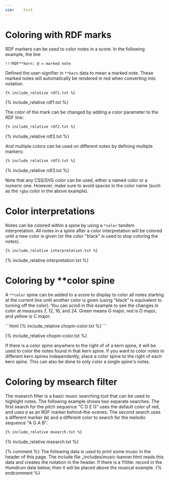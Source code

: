```yaml
---
vim:	ts=3
---
```



# Coloring with RDF marks #

RDF markers can be used to color notes in a score.  In the following example, the line

```
!!!RDF**kern: @ = marked note
```

Defined the user-signifier in `**kern` data to mean a marked note.  These marked notes will
automatically be rendered in red when converting into notation.

```html
{% include_relative rdf1.txt %}
```

{% include_relative rdf1.txt %}


The color of the mark can be changed by adding a color parameter to the RDF line:

```html
{% include_relative rdf2.txt %}
```

{% include_relative rdf2.txt %}


And multiple colors can be used on different notes by defining multiple markers:

```html
{% include_relative rdf3.txt %}
```

{% include_relative rdf3.txt %}

Note that any CSS/SVG color can be used, either a named color or a numeric one.  However, 
make sure to avoid spaces in the color name (such as the `rgba` color in the above example).

# Color interpretations #

Notes can be colored within a spine by using a `*color` tandem interpretation.  All notes
in a spine after a color interpretation will be colored until a new color is given (or 
the color "black" is used to stop coloring the notes).

```html
{% include_relative interpretation.txt %}
```

{% include_relative interpretation.txt %}




# Coloring by \*\*color spine #

A `**color` spine can be added to a score to display to color all notes starting at the
current line until another color is given (using "black" is equivalent to turning off
the color).  You can scroll in this example to see the changes in color at measures
7, 12, 16, and 24.  Green means G major, red is D major, and yellow is C major.

<div class="scrolling"></div>
```html
{% include_relative chopin-color.txt %}
```

{% include_relative chopin-color.txt %}

If there is a color spine anywhere to the right of of a kern spine, it will be
used to color the notes found in that kern spine.  If you want to color notes
in different kern spines independently, place a color spine to the right of 
each kern spine.  This can also be done to only color a single spine's notes.


# Coloring by msearch filter #

The msearch filter is a basic music searching tool that can be used to
highlight notes.  The following example shows two separate searches.
The first search for the pitch sequence "C D E G" uses the default color
of red, and uses `@` as an RDF marker behind-the-scenes.  The second search
uses a different marker (`N`) and a different color to search for the 
melodic sequence "A G A B".


```html
{% include_relative msearch.txt %}
```

{% include_relative msearch.txt %}

<script>
document.addEventListener("DOMContentLoaded", function() {
	var list = document.querySelectorAll("div.scrolling");
	for (var i=0; i<list.length; i++) {
		var element = list[i].nextElementSibling;
		if (element) {
			list[i].innerHTML = element.outerHTML;
			element.style.display = "none";
		}
	}
});
</script>

{% comment %}
	The following data is used to print some music in the header of this page.
	The include file _includes/music-banner.html reads this data and creates
	the notation in the header.  If there is a !!!title: record in the
	Humdrum data below, then it will be placed above the musical example.
{% endcomment %}

<div style="display:none" id="title-notation-source">
!!!title: Chopin: Prelude in G major, op. 28, no. 3 with notes colored according to prevailing key.
{% include_relative chopin-prelude28-3.krn %}
</div>
